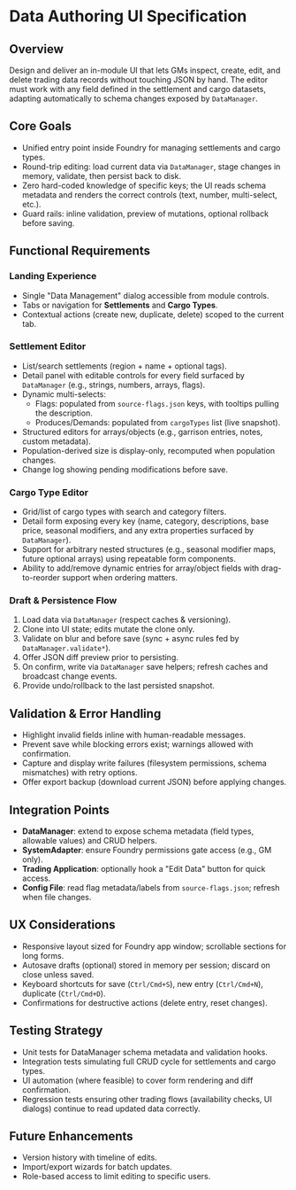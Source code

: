 # Data Authoring UI Specification

## Overview
Design and deliver an in-module UI that lets GMs inspect, create, edit, and delete trading data records without touching JSON by hand. The editor must work with any field defined in the settlement and cargo datasets, adapting automatically to schema changes exposed by `DataManager`.

## Core Goals
- Unified entry point inside Foundry for managing settlements and cargo types.
- Round-trip editing: load current data via `DataManager`, stage changes in memory, validate, then persist back to disk.
- Zero hard-coded knowledge of specific keys; the UI reads schema metadata and renders the correct controls (text, number, multi-select, etc.).
- Guard rails: inline validation, preview of mutations, optional rollback before saving.

## Functional Requirements

### Landing Experience
- Single "Data Management" dialog accessible from module controls.
- Tabs or navigation for **Settlements** and **Cargo Types**.
- Contextual actions (create new, duplicate, delete) scoped to the current tab.

### Settlement Editor
- List/search settlements (region + name + optional tags).
- Detail panel with editable controls for every field surfaced by `DataManager` (e.g., strings, numbers, arrays, flags).
- Dynamic multi-selects:
  - Flags: populated from `source-flags.json` keys, with tooltips pulling the description.
  - Produces/Demands: populated from `cargoTypes` list (live snapshot).
- Structured editors for arrays/objects (e.g., garrison entries, notes, custom metadata).
- Population-derived size is display-only, recomputed when population changes.
- Change log showing pending modifications before save.

### Cargo Type Editor
- Grid/list of cargo types with search and category filters.
- Detail form exposing every key (name, category, descriptions, base price, seasonal modifiers, and any extra properties surfaced by `DataManager`).
- Support for arbitrary nested structures (e.g., seasonal modifier maps, future optional arrays) using repeatable form components.
- Ability to add/remove dynamic entries for array/object fields with drag-to-reorder support when ordering matters.

### Draft & Persistence Flow
1. Load data via `DataManager` (respect caches & versioning).
2. Clone into UI state; edits mutate the clone only.
3. Validate on blur and before save (sync + async rules fed by `DataManager.validate*`).
4. Offer JSON diff preview prior to persisting.
5. On confirm, write via `DataManager` save helpers; refresh caches and broadcast change events.
6. Provide undo/rollback to the last persisted snapshot.

## Validation & Error Handling
- Highlight invalid fields inline with human-readable messages.
- Prevent save while blocking errors exist; warnings allowed with confirmation.
- Capture and display write failures (filesystem permissions, schema mismatches) with retry options.
- Offer export backup (download current JSON) before applying changes.

## Integration Points
- **DataManager**: extend to expose schema metadata (field types, allowable values) and CRUD helpers.
- **SystemAdapter**: ensure Foundry permissions gate access (e.g., GM only).
- **Trading Application**: optionally hook a "Edit Data" button for quick access.
- **Config File**: read flag metadata/labels from `source-flags.json`; refresh when file changes.

## UX Considerations
- Responsive layout sized for Foundry app window; scrollable sections for long forms.
- Autosave drafts (optional) stored in memory per session; discard on close unless saved.
- Keyboard shortcuts for save (`Ctrl/Cmd+S`), new entry (`Ctrl/Cmd+N`), duplicate (`Ctrl/Cmd+D`).
- Confirmations for destructive actions (delete entry, reset changes).

## Testing Strategy
- Unit tests for DataManager schema metadata and validation hooks.
- Integration tests simulating full CRUD cycle for settlements and cargo types.
- UI automation (where feasible) to cover form rendering and diff confirmation.
- Regression tests ensuring other trading flows (availability checks, UI dialogs) continue to read updated data correctly.

## Future Enhancements
- Version history with timeline of edits.
- Import/export wizards for batch updates.
- Role-based access to limit editing to specific users.
